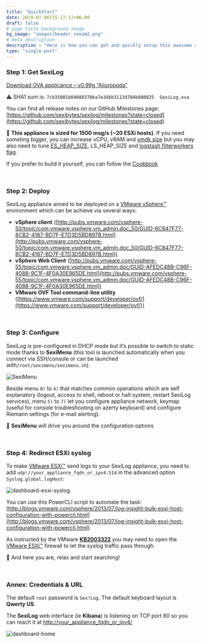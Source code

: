 ```yaml
---
title: "QuickStart"
date: 2019-07-06T15:27:17+06:00
draft: false
# page title background image
bg_image: "images/header_veeam2.png"
# meta description
description : "Here is how you can get and quickly setup this awesome appliance named SexiLog."
type: "single-post"
---
```



### Step 1: Get SexiLog

[Download OVA applicance – v0.99g “Ailuropoda”](http://files.sexilog.fr/SexiLog.ova)

:warning: SHA1 sum is: `7cb35001b04080370ba7e34bb3113d784b880025  SexiLog.ova`

You can find all release notes on our GitHub Milestones page: [https://github.com/sexibytes/sexilog/milestones?state=closed](https://github.com/sexibytes/sexilog/milestones?state=closed)

:blue_book: **This appliance is sized for 1500 msg/s (~20 ESXi hosts)**. If you need someting bigger, you can increase vCPU, vRAM and [vmdk size](http://www.sexilog.fr/rtfm/#vmdk) but you may also need to tune [ES_HEAP_SIZE](http://www.elastic.co/guide/en/elasticsearch/guide/current/heap-sizing.html), LS_HEAP_SIZE and [logstash filterworkers flag](http://logstash.net/docs/1.4.2/flags).

If you prefer to build it yourself, you can follow the [Cookbook](http://www.sexilog.fr/cookbook/)

&nbsp;

### Step 2: Deploy

SexiLog appliance aimed to be deployed on a [VMware vSphere™](http://www.vmware.com) environment which can be achieve via several ways:

*   **vSphere client** ([http://pubs.vmware.com/vsphere-50/topic/com.vmware.vsphere.vm_admin.doc_50/GUID-6C847F77-8CB2-4187-BD7F-E7D3D5BD897B.html](http://pubs.vmware.com/vsphere-50/topic/com.vmware.vsphere.vm_admin.doc_50/GUID-6C847F77-8CB2-4187-BD7F-E7D3D5BD897B.html))
*   **vSphere Web Client** ([http://pubs.vmware.com/vsphere-55/topic/com.vmware.vsphere.vm_admin.doc/GUID-AFEDC48B-C96F-4088-9C1F-4F0A30E965DE.html](http://pubs.vmware.com/vsphere-55/topic/com.vmware.vsphere.vm_admin.doc/GUID-AFEDC48B-C96F-4088-9C1F-4F0A30E965DE.html))
*   **VMware OVF Tool command-line utility** ([https://www.vmware.com/support/developer/ovf/](https://www.vmware.com/support/developer/ovf/))

&nbsp;

### Step 3: Configure

SexiLog is pre-configured in DHCP mode but it’s possible to switch to static mode thanks to **SexiMenu** (this tool is launched automatically when you connect via SSH/console or can be launched with`/root/seximenu/seximenu.sh`).

![SexiMenu](/images/seximenu.png)

Beside menu `0)` to `4)` that matches common operations which are self explanatory (logout, access to shell, reboot or halt system, restart SexiLog services), menu `5)` to `7)` let you configure appliance network, keymap (useful for console troubleshooting on azerty keyboard) and configure Riemann settings (for e-mail alerting).

:blue_book: **SexiMenu** will drive you around the configuration options

&nbsp;

### Step 4: Redirect ESXi syslog

To make [VMware ESXi™](http://www.vmware.com) send logs to your SexiLog appliance, you need to add `udp://your_appliance_fqdn_or_ipv4:514` in the advanced option `Syslog.global.logHost`:

![dashboard-esxi-syslog](/images/dashboard-esxi-syslog.png)

You can use this PowerCLI script to automate the task: [http://blogs.vmware.com/vsphere/2013/07/log-insight-bulk-esxi-host-configuration-with-powercli.html](http://blogs.vmware.com/vsphere/2013/07/log-insight-bulk-esxi-host-configuration-with-powercli.html)

As instructed by the VMware [**KB2003322**](http://kb.vmware.com/kb/2003322) you may need to open the [VMware ESXi™](http://www.vmware.com) firewall to let the syslog traffic pass through.

:blue_book: And here you are, relax and start searching!

&nbsp;

### Annex: Credentials & URL

The default `root` password is `Sex!Log`. The default keyboard layout is **Qwerty US**.

The **SexiLog** web interface (ie **Kibana**) is listening on TCP port 80 so you can reach it at [http://your_appliance_fqdn_or_ipv4/](http://demo.sexilog.fr)


![dashboard-home](/images/dashboard-home.png)
